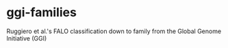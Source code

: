 # ggi-families
Ruggiero et al.'s FALO classification down to family from the Global Genome Initiative (GGI) 

